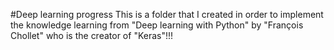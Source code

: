 #Deep learning progress
This is a folder that I created in order to implement the knowledge learning from "Deep learning with Python" by "François Chollet" who is the creator of "Keras"!!!
